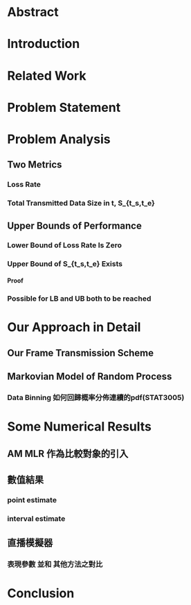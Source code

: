 # Abstract

# Introduction

# Related Work

# Problem Statement

# Problem Analysis
## Two Metrics
### Loss Rate
### Total Transmitted Data Size in t, S_{t_s,t_e}

## Upper Bounds of Performance
### Lower Bound of Loss Rate Is Zero
### Upper Bound of S_{t_s,t_e} Exists
#### Proof
### Possible for LB and UB both to be reached

# Our Approach in Detail
## Our Frame Transmission Scheme
## Markovian Model of Random Process
### Data Binning 如何回歸概率分佈連續的pdf(STAT3005)
	


# Some Numerical Results
## AM MLR 作為比較對象的引入
## 數值結果
### point estimate
### interval estimate
## 直播模擬器
### 表現參數 並和 其他方法之對比

# Conclusion